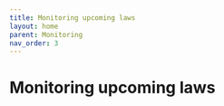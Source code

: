 ```yaml
---
title: Monitoring upcoming laws
layout: home
parent: Monitoring
nav_order: 3
---
```


# Monitoring upcoming laws
